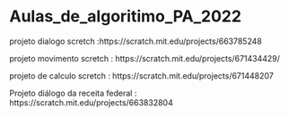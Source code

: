 # Aulas_de_algoritimo_PA_2022
<p>projeto dialogo scretch :https://scratch.mit.edu/projects/663785248</p>
<p>projeto movimento scretch : https://scratch.mit.edu/projects/671434429/</p>
<p>projeto de calculo scretch : https://scratch.mit.edu/projects/671448207</p>
<p>Projeto diálogo da receita federal : https://scratch.mit.edu/projects/663832804</p>
